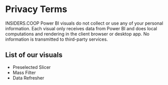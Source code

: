 # Privacy Terms

INSIDERS.COOP Power BI visuals do not collect or use any of your personal information. Each visual only receives data from Power BI and does local computations and rendering in the client browser or desktop app. No information is transmitted to third-party services.

## List of our visuals
- Preselected Slicer
- Mass Filter
- Data Refresher
